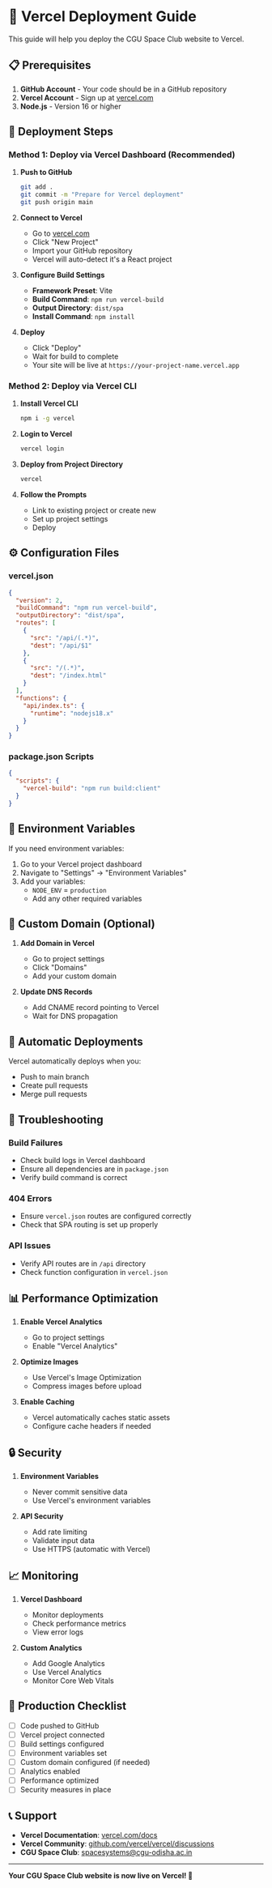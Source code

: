 # 🚀 Vercel Deployment Guide

This guide will help you deploy the CGU Space Club website to Vercel.

## 📋 Prerequisites

1. **GitHub Account** - Your code should be in a GitHub repository
2. **Vercel Account** - Sign up at [vercel.com](https://vercel.com)
3. **Node.js** - Version 16 or higher

## 🚀 Deployment Steps

### **Method 1: Deploy via Vercel Dashboard (Recommended)**

1. **Push to GitHub**
   ```bash
   git add .
   git commit -m "Prepare for Vercel deployment"
   git push origin main
   ```

2. **Connect to Vercel**
   - Go to [vercel.com](https://vercel.com)
   - Click "New Project"
   - Import your GitHub repository
   - Vercel will auto-detect it's a React project

3. **Configure Build Settings**
   - **Framework Preset**: Vite
   - **Build Command**: `npm run vercel-build`
   - **Output Directory**: `dist/spa`
   - **Install Command**: `npm install`

4. **Deploy**
   - Click "Deploy"
   - Wait for build to complete
   - Your site will be live at `https://your-project-name.vercel.app`

### **Method 2: Deploy via Vercel CLI**

1. **Install Vercel CLI**
   ```bash
   npm i -g vercel
   ```

2. **Login to Vercel**
   ```bash
   vercel login
   ```

3. **Deploy from Project Directory**
   ```bash
   vercel
   ```

4. **Follow the Prompts**
   - Link to existing project or create new
   - Set up project settings
   - Deploy

## ⚙️ Configuration Files

### **vercel.json**
```json
{
  "version": 2,
  "buildCommand": "npm run vercel-build",
  "outputDirectory": "dist/spa",
  "routes": [
    {
      "src": "/api/(.*)",
      "dest": "/api/$1"
    },
    {
      "src": "/(.*)",
      "dest": "/index.html"
    }
  ],
  "functions": {
    "api/index.ts": {
      "runtime": "nodejs18.x"
    }
  }
}
```

### **package.json Scripts**
```json
{
  "scripts": {
    "vercel-build": "npm run build:client"
  }
}
```

## 🔧 Environment Variables

If you need environment variables:

1. Go to your Vercel project dashboard
2. Navigate to "Settings" → "Environment Variables"
3. Add your variables:
   - `NODE_ENV` = `production`
   - Add any other required variables

## 📱 Custom Domain (Optional)

1. **Add Domain in Vercel**
   - Go to project settings
   - Click "Domains"
   - Add your custom domain

2. **Update DNS Records**
   - Add CNAME record pointing to Vercel
   - Wait for DNS propagation

## 🔄 Automatic Deployments

Vercel automatically deploys when you:
- Push to main branch
- Create pull requests
- Merge pull requests

## 🐛 Troubleshooting

### **Build Failures**
- Check build logs in Vercel dashboard
- Ensure all dependencies are in `package.json`
- Verify build command is correct

### **404 Errors**
- Ensure `vercel.json` routes are configured correctly
- Check that SPA routing is set up properly

### **API Issues**
- Verify API routes are in `/api` directory
- Check function configuration in `vercel.json`

## 📊 Performance Optimization

1. **Enable Vercel Analytics**
   - Go to project settings
   - Enable "Vercel Analytics"

2. **Optimize Images**
   - Use Vercel's Image Optimization
   - Compress images before upload

3. **Enable Caching**
   - Vercel automatically caches static assets
   - Configure cache headers if needed

## 🔒 Security

1. **Environment Variables**
   - Never commit sensitive data
   - Use Vercel's environment variables

2. **API Security**
   - Add rate limiting
   - Validate input data
   - Use HTTPS (automatic with Vercel)

## 📈 Monitoring

1. **Vercel Dashboard**
   - Monitor deployments
   - Check performance metrics
   - View error logs

2. **Custom Analytics**
   - Add Google Analytics
   - Use Vercel Analytics
   - Monitor Core Web Vitals

## 🚀 Production Checklist

- [ ] Code pushed to GitHub
- [ ] Vercel project connected
- [ ] Build settings configured
- [ ] Environment variables set
- [ ] Custom domain configured (if needed)
- [ ] Analytics enabled
- [ ] Performance optimized
- [ ] Security measures in place

## 📞 Support

- **Vercel Documentation**: [vercel.com/docs](https://vercel.com/docs)
- **Vercel Community**: [github.com/vercel/vercel/discussions](https://github.com/vercel/vercel/discussions)
- **CGU Space Club**: spacesystems@cgu-odisha.ac.in

---

**Your CGU Space Club website is now live on Vercel! 🚀**

